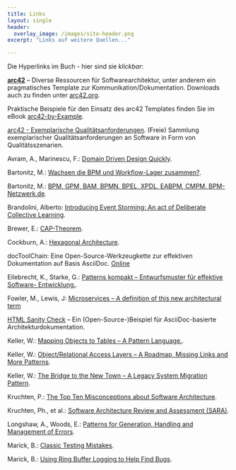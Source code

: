 ```yaml
---
title: Links
layout: single
header:
  overlay_image: /images/site-header.png
excerpt: "Links auf weitere Quellen..."

---
```


Die Hyperlinks im Buch - hier sind sie _klickbar_:


[**arc42**](http://arc42.de) – Diverse Ressourcen für Softwarearchitektur,
unter anderem ein pragmatisches Template zur Kommunikation/Dokumentation.
Downloads auch zu finden unter [arc42.org](http://arc42.org).

Praktische Beispiele für den Einsatz des arc42 Templates finden Sie im eBook  [arc42-by-Example](https://leanpub.com/arc42byexample).

[arc42 - Exemplarische Qualitätsanforderungen](https://github.com/arc42/quality-requirements).
(Freie) Sammlung exemplarischer Qualitätsanforderungen an Software in Form von Qualitätsszenarien.

Avram, A., Marinescu, F.: [Domain Driven Design Quickly](http://infoq.com/books/domain-driven-design-quickly).

Bartonitz, M.: [Wachsen die BPM und Workflow-Lager zusammen?](http://www.bpm-netzwerk.de/articles/66).

Bartonitz, M.: [BPM, GPM, BAM, BPMN, BPEL, XPDL, EABPM, CMPM. BPM-Netzwerk.de](http://goo.gl/3YgSId).

Brandolini, Alberto: [Introducing Event Storming: An act of Deliberate Collective
Learning](https://leanpub.com/introducing_eventstorming).

Brewer, E.: [CAP-Theorem](http://www.cs.berkeley.edu/~brewer/cs262b-2004/PODC-keynote.pdf).

Cockburn, A.: [Hexagonal Architecture](http://alistair.cockburn.us/Hexagonal+architecture).

docToolChain: Eine Open-Source-Werkzeugkette zur effektiven Dokumentation auf Basis
AsciiDoc. [Online](https://rdmueller.github.io/docToolchain/)

Eilebrecht, K., Starke, G.: [Patterns kompakt – Entwurfsmuster für effektive Software-
Entwicklung.](http://patterns-kompakt.de).

Fowler, M., Lewis, J: [Microservices – A definition of this new architectural term](https://martinfowler.com/articles/microservices.html)

[HTML Sanity Check](https://github.com/aim42/htmlSanityCheck) – Ein (Open-Source-)Beispiel für AsciiDoc-basierte Architekturdokumentation.

Keller, W.: [Mapping Objects to Tables – A Pattern Language.](http://www.objectarchitects.de/ObjectArchitects/papers/).

Keller, W.: [Object/Relational Access Layers – A Roadmap, Missing Links and More Patterns](www.objectarchitects.de/ObjectArchitects/papers/Published/ZippedPapers/or06_proceedings.pdf).

Keller, W.: [The Bridge to the New Town – A Legacy System Migration Pattern](http://www.objectarchitects.de/ObjectArchitects/papers/WhitePapers/ZippedPapers/pacman03.pdf).

Kruchten, P.: [The Top Ten Misconceptions about Software Architecture](http://www.ics.uci.edu/~andre/ics223w2006/kruchten1.pdf).

Kruchten, Ph., et al.: [Software Architecture Review and Assessment (SARA)](philippekruchten.com/architecture/SARAv1.pdf).

Longshaw, A., Woods, E.: [Patterns for Generation, Handling and Management of Errors](http://www.blueskyline.com/ErrorPatterns/ErrorPatternsPaper.pdf).

Marick, B.: [Classic Testing Mistakes](http://www.exampler.com/testing-com/writings/classic/mistakes.html).

Marick, B.: [Using Ring Buffer Logging to Help Find Bugs](http://www.exampler.com/writing/ring-buffer.pdf).
